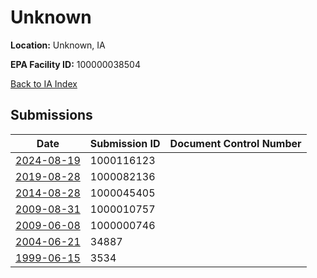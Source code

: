 # Unknown

**Location:** Unknown, IA

**EPA Facility ID:** 100000038504

[Back to IA Index](../../index.md)

## Submissions

| Date | Submission ID | Document Control Number |
|------|--------------|-------------------------|
| [2024-08-19](submissions/1000116123.md) | 1000116123 |  |
| [2019-08-28](submissions/1000082136.md) | 1000082136 |  |
| [2014-08-28](submissions/1000045405.md) | 1000045405 |  |
| [2009-08-31](submissions/1000010757.md) | 1000010757 |  |
| [2009-06-08](submissions/1000000746.md) | 1000000746 |  |
| [2004-06-21](submissions/34887.md) | 34887 |  |
| [1999-06-15](submissions/3534.md) | 3534 |  |
